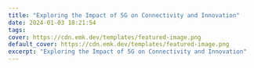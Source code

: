 ```yaml
---
title: "Exploring the Impact of 5G on Connectivity and Innovation"
date: 2024-01-03 18:21:54
tags:
cover: https://cdn.emk.dev/templates/featured-image.png
default_cover: https://cdn.emk.dev/templates/featured-image.png
excerpt: "Exploring the Impact of 5G on Connectivity and Innovation"
---
```

